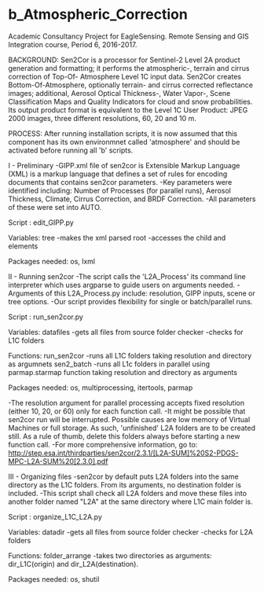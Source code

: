 # b_Atmospheric_Correction
Academic Consultancy Project for EagleSensing. Remote Sensing and GIS Integration course, Period 6, 2016-2017.

BACKGROUND:
Sen2Cor is a processor for Sentinel-2 Level 2A product generation and formatting; it performs the atmospheric-, terrain and cirrus correction of Top-Of- Atmosphere Level 1C input data. Sen2Cor creates Bottom-Of-Atmosphere, optionally terrain- and cirrus corrected reflectance images; additional, Aerosol Optical Thickness-, Water Vapor-, Scene Classification Maps and Quality Indicators for cloud and snow probabilities. Its output product format is equivalent to the Level 1C User Product: JPEG 2000 images, three different resolutions, 60, 20 and 10 m.

PROCESS:
After running installation scripts, it is now assumed that this component has its own environmnet called 'atmosphere' and should be activated before running all 'b' scripts.

I - Preliminary
-GIPP.xml file of sen2cor is Extensible Markup Language (XML) is a markup language that defines a set of rules for encoding documents that contains sen2cor parameters.
-Key parameters were identified including: Number of Processes (for parallel runs), Aerosol Thickness, Climate, Cirrus Correction, and BRDF Correction.
-All parameters of these were set into AUTO.


Script      :         edit_GIPP.py

Variables:
tree                  -makes the xml parsed
root                  -accesses the child and elements

Packages needed: os, lxml

II - Running sen2cor
-The script calls the 'L2A_Process' its command line interpreter which uses argparse to guide users on arguments needed.
-Arguments of this L2A_Process.py include: resolution, GIPP inputs, scene or tree options.
-Our script provides flexibility for single or batch/parallel runs.

Script      :         run_sen2cor.py

Variables:
datafiles             -gets all files from source folder
checker               -checks for L1C folders

Functions:
run_sen2cor           -runs all L1C folders taking resolution and directory as argumnets
sen2_batch            -runs all L1c folders in parallel using parmap.starmap function taking resolution and directory as arguments

Packages needed: os, multiprocessing, itertools, parmap

-The resolution argument for parallel processing accepts fixed resolution (either 10, 20, or 60) only for each function call.
-It might be possible that sen2cor run will be interrupted. Possible causes are low memory of Virtual Machines or full storage. As such, 'unfinished' L2A folders are to be created still. As a rule of thumb, delete this folders always before starting a new function call.
-For more comprehensive information, go to: http://step.esa.int/thirdparties/sen2cor/2.3.1/[L2A-SUM]%20S2-PDGS-MPC-L2A-SUM%20[2.3.0].pdf

III - Organizing files
-sen2cor by default puts L2A folders into the same directory as the L1C folders. From its arguments, no destination folder is included.
-This script shall check all L2A folders and move these files into another folder named "L2A" at the same directory where L1C main folder is.

Script      :         organize_L1C_L2A.py

Variables:
datadir               -gets all files from source folder
checker               -checks for L2A folders

Functions:
folder_arrange        -takes two directories as arguments: dir_L1C(origin) and dir_L2A(destination).

Packages needed: os, shutil
